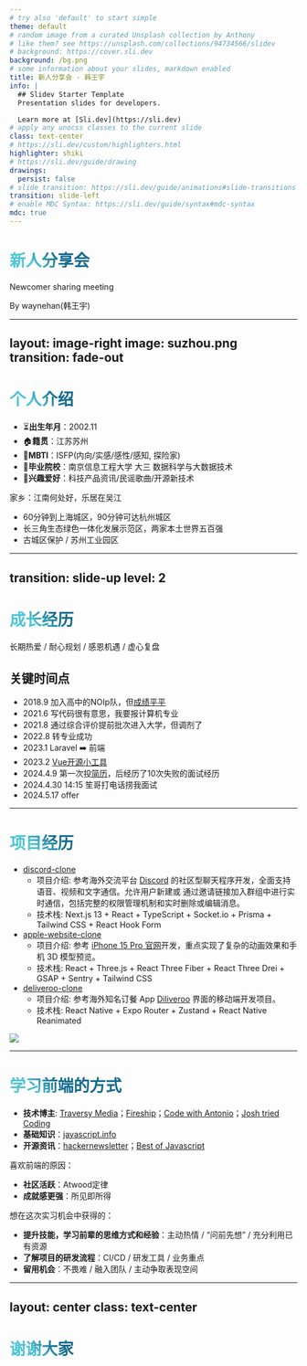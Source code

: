 ```yaml
---
# try also 'default' to start simple
theme: default
# random image from a curated Unsplash collection by Anthony
# like them? see https://unsplash.com/collections/94734566/slidev
# background: https://cover.sli.dev
background: /bg.png
# some information about your slides, markdown enabled
title: 新人分享会 - 韩王宇
info: |
  ## Slidev Starter Template
  Presentation slides for developers.

  Learn more at [Sli.dev](https://sli.dev)
# apply any unocss classes to the current slide
class: text-center
# https://sli.dev/custom/highlighters.html
highlighter: shiki
# https://sli.dev/guide/drawing
drawings:
  persist: false
# slide transition: https://sli.dev/guide/animations#slide-transitions
transition: slide-left
# enable MDC Syntax: https://sli.dev/guide/syntax#mdc-syntax
mdc: true
---
```


# 新人分享会

Newcomer sharing meeting

<!-- <div class="pt-12">
  <span @click="$slidev.nav.next" class="px-2 py-1 rounded cursor-pointer" hover="bg-white bg-opacity-10">
    Press Space for next page <carbon:arrow-right class="inline"/>
  </span>
</div> -->

<div class="abs-br m-24 text-2xl">
<span>
By waynehan(韩王宇)
</span>
</div>

<div class="abs-br m-6 flex gap-2">
  <!-- <button @click="$slidev.nav.openInEditor()" title="Open in Editor" class="text-xl slidev-icon-btn opacity-50 !border-none !hover:text-white">
    <carbon:edit />
  </button> -->
  <a href="https://github.com/Han-Wangyu" target="_blank" alt="GitHub" title="Open in GitHub"
    class="text-xl slidev-icon-btn opacity-50 !border-none !hover:text-white">
    <carbon-logo-github />
  </a>
</div>

<!--
首页
-->

---
layout: image-right
image: suzhou.png
transition: fade-out
---

# 个人介绍

<!-- Slidev is a slides maker and presenter designed for developers, consist of the following features -->

<!-- - 📝 **Text-based** - focus on the content with Markdown, and then style them later
- 🎨 **Themable** - theme can be shared and used with npm packages
- 🧑‍💻 **Developer Friendly** - code highlighting, live coding with autocompletion
- 🤹 **Interactive** - embedding Vue components to enhance your expressions
- 🎥 **Recording** - built-in recording and camera view
- 📤 **Portable** - export into PDF, PPTX, PNGs, or even a hostable SPA
- 🛠 **Hackable** - anything possible on a webpage -->

- ⏳**出生年月**：2002.11
- 🏠**籍贯**：江苏苏州
- 🔮**MBTI**：ISFP(内向/实感/感性/感知, 探险家)
- 🏫**毕业院校**：南京信息工程大学 大三 数据科学与大数据技术
- 💟**兴趣爱好**：科技产品资讯/民谣歌曲/开源新技术

<!-- <br>
<br>

Read more about [Why Slidev?](https://sli.dev/guide/why) -->

家乡：江南何处好，乐居在吴江

- 60分钟到上海城区，90分钟可达杭州城区
- 长三角生态绿色一体化发展示范区，两家本土世界五百强
- 古城区保护 / 苏州工业园区

<!--
You can have `style` tag in markdown to override the style for the current page.
Learn more: https://sli.dev/guide/syntax#embedded-styles
-->

<style>
h1 {
  background-color: #2B90B6;
  background-image: linear-gradient(45deg, #4EC5D4 10%, #146b8c 20%);
  background-size: 100%;
  -webkit-background-clip: text;
  -moz-background-clip: text;
  -webkit-text-fill-color: transparent;
  -moz-text-fill-color: transparent;
}
</style>

<!--
个人介绍
-->

---
transition: slide-up
level: 2
---

# 成长经历

<!-- Hover on the bottom-left corner to see the navigation's controls panel, [learn more](https://sli.dev/guide/navigation.html) -->
长期热爱 / 耐心规划 / 感恩机遇 / 虚心复盘

## 关键时间点

<!-- |     |     |
| --- | --- |
| <kbd>right</kbd> / <kbd>space</kbd>| next animation or slide |
| <kbd>left</kbd>  / <kbd>shift</kbd><kbd>space</kbd> | previous animation or slide |
| <kbd>up</kbd> | previous slide |
| <kbd>down</kbd> | next slide | -->
<v-clicks every="2">

- 2018.9 加入高中的NOIp队，<span class="opacity-50">但[成绩平平](https://mp.weixin.qq.com/s/VJEu94zoSVr3qAq42Ezq9g)</span>
- 2021.6 写代码很有意思，我要报计算机专业
- 2021.8 通过综合评价提前批次进入大学，<span class="opacity-50">但调剂了</span>
- 2022.8 转专业成功
- 2023.1 Laravel ➡️ 前端
- 2023.2 [Vue开源小工具](https://github.com/Han-wangyu/prescription-generator)
- 2024.4.9 第一次投[简历](/韩王宇_前端开发实习生_南京信息工程大学.pdf)，<span class="opacity-50">后经历了10次失败的面试经历</span>
- 2024.4.30 14:15 笙哥打电话捞我面试
- 2024.5.17 offer

</v-clicks>

<!--
成长经历
-->

---

# 项目经历

- [discord-clone](https://github.com/Han-wangyu/discord-clone)
  - 项目介绍: 参考海外交流平台 [Discord](https://discord.com/) 的社区型聊天程序开发，全面支持语音、视频和文字通信。允许用户新建或 通过邀请链接加入群组中进行实时通信，包括完整的权限管理机制和实时删除或编辑消息。
  - 技术栈: <span v-mark.circle.red>Next.js 13</span> + React + TypeScript + Socket.io + Prisma + Tailwind CSS + React Hook Form
- [apple-website-clone](https://iphone15pro-clone-five.vercel.app/)
  - 项目介绍: 参考 [iPhone 15 Pro 官网](https://www.apple.com/iphone-15-pro/)开发，重点实现了复杂的动画效果和手机 3D 模型预览。
  - 技术栈: React + <span v-mark.circle.red>Three.js</span> + React Three Fiber + React Three Drei + <span v-mark.circle.red>GSAP</span> + <span v-mark.circle.red>Sentry</span> + Tailwind CSS
- [deliveroo-clone](https://github.com/Han-wangyu/deliveroo-clone)
  - 项目介绍: 参考海外知名订餐 App [Diliveroo](https://deliveroo.hk/zh/) 界面的移动端开发项目。
  - 技术栈: <span v-mark.circle.red>React Native</span> + Expo Router + Zustand + React Native Reanimated

<img src="/demo.png" class="absolute right-18 bottom-3 w-[18%] rounded shadow" />

<!--
项目经历
-->

---

# 学习前端的方式

- **技术博主**: [Traversy Media](https://www.youtube.com/@TraversyMedia)；[Fireship](https://www.youtube.com/@Fireship)；[Code with Antonio](https://www.youtube.com/@codewithantonio)；[Josh tried Coding](https://www.youtube.com/@joshtriedcoding)
- **基础知识**：[javascript.info](https://javascript.info/)
- **开源资讯**：[hackernewsletter](https://www.bilibili.com/video/BV1QD421g7UZ)；[Best of Javascript](https://bestofjs.org/)

喜欢前端的原因：
- **社区活跃**：Atwood定律
- **成就感更强**：所见即所得

想在这次实习机会中获得的：
- **提升技能，学习前辈的思维方式和经验**：主动热情 / “问前先想” / 充分利用已有资源
- **了解项目的研发流程**：CI/CD / 研发工具 / 业务重点
- **留用机会**：不畏难 / 融入团队 / 主动争取表现空间

<!--
学习前端的方式
-->

---
layout: center
class: text-center
---

# 谢谢大家

<!--
谢谢大家
-->
